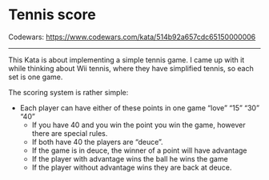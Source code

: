 # Tennis score
Codewars: https://www.codewars.com/kata/514b92a657cdc65150000006

---

This Kata is about implementing a simple tennis game. I came up with it while thinking about Wii tennis, where they have simplified tennis, so each set is one game.

The scoring system is rather simple:

- Each player can have either of these points in one game “love” “15” “30” “40”
   - If you have 40 and you win the point you win the game, however there are special rules.
   - If both have 40 the players are “deuce”.
   - If the game is in deuce, the winner of a point will have advantage
   - If the player with advantage wins the ball he wins the game
   - If the player without advantage wins they are back at deuce.
